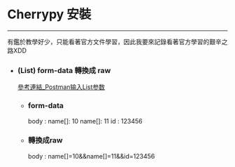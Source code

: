 # Cherrypy 安裝
******
有鑑於教學好少，只能看著官方文件學習，因此我要來記錄看著官方學習的艱辛之路XDD  
+ ### (List) form-data 轉換成 raw  
	[參考連結_Postman输入List参数](http://blog.csdn.net/qq125537082/article/details/52298518)
	+ ### form-data
		body :  name[]: 10 name[]: 11 id : 123456  
	+ ### 轉換成raw  
		body : name[]=10&&name[]=11&&id=123456
